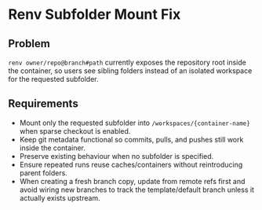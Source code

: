 # Renv Subfolder Mount Fix

## Problem
`renv owner/repo@branch#path` currently exposes the repository root inside the container, so users see sibling folders instead of an isolated workspace for the requested subfolder.

## Requirements
- Mount only the requested subfolder into `/workspaces/{container-name}` when sparse checkout is enabled.
- Keep git metadata functional so commits, pulls, and pushes still work inside the container.
- Preserve existing behaviour when no subfolder is specified.
- Ensure repeated runs reuse caches/containers without reintroducing parent folders.
- When creating a fresh branch copy, update from remote refs first and avoid wiring new branches to track the template/default branch unless it actually exists upstream.
